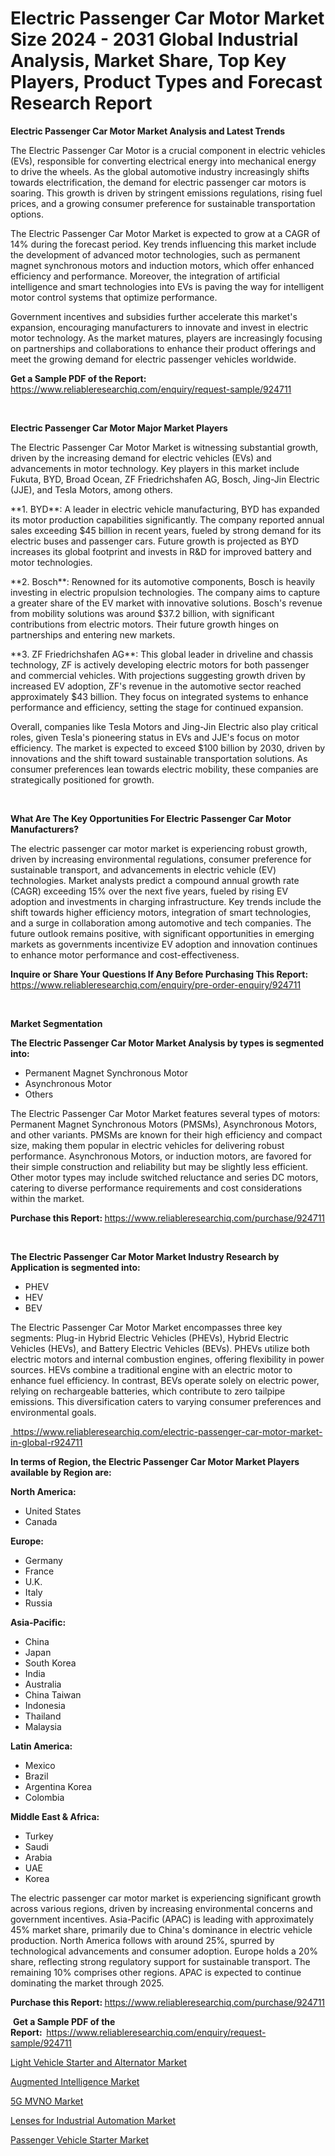 <p><h1>Electric Passenger Car Motor Market Size 2024 - 2031 Global Industrial Analysis, Market Share, Top Key Players, Product Types and Forecast Research Report</h1></p><p><strong>Electric Passenger Car Motor Market Analysis and Latest Trends</strong></p>
<p><p>The Electric Passenger Car Motor is a crucial component in electric vehicles (EVs), responsible for converting electrical energy into mechanical energy to drive the wheels. As the global automotive industry increasingly shifts towards electrification, the demand for electric passenger car motors is soaring. This growth is driven by stringent emissions regulations, rising fuel prices, and a growing consumer preference for sustainable transportation options.</p><p>The Electric Passenger Car Motor Market is expected to grow at a CAGR of 14% during the forecast period. Key trends influencing this market include the development of advanced motor technologies, such as permanent magnet synchronous motors and induction motors, which offer enhanced efficiency and performance. Moreover, the integration of artificial intelligence and smart technologies into EVs is paving the way for intelligent motor control systems that optimize performance.</p><p>Government incentives and subsidies further accelerate this market's expansion, encouraging manufacturers to innovate and invest in electric motor technology. As the market matures, players are increasingly focusing on partnerships and collaborations to enhance their product offerings and meet the growing demand for electric passenger vehicles worldwide.</p></p>
<p><strong>Get a Sample PDF of the Report:&nbsp;</strong> <a href="https://www.reliableresearchiq.com/enquiry/request-sample/924711?utm_campaign=1124&utm_medium=2&utm_source=Github&utm_content=ia&utm_term=01102024&utm_id=electric-passenger-car-motor">https://www.reliableresearchiq.com/enquiry/request-sample/924711</a></p>
<p>&nbsp;</p>
<p><strong>Electric Passenger Car Motor Major Market Players</strong></p>
<p><p>The Electric Passenger Car Motor Market is witnessing substantial growth, driven by the increasing demand for electric vehicles (EVs) and advancements in motor technology. Key players in this market include Fukuta, BYD, Broad Ocean, ZF Friedrichshafen AG, Bosch, Jing-Jin Electric (JJE), and Tesla Motors, among others.</p><p>**1. BYD**: A leader in electric vehicle manufacturing, BYD has expanded its motor production capabilities significantly. The company reported annual sales exceeding $45 billion in recent years, fueled by strong demand for its electric buses and passenger cars. Future growth is projected as BYD increases its global footprint and invests in R&D for improved battery and motor technologies.</p><p>**2. Bosch**: Renowned for its automotive components, Bosch is heavily investing in electric propulsion technologies. The company aims to capture a greater share of the EV market with innovative solutions. Bosch's revenue from mobility solutions was around $37.2 billion, with significant contributions from electric motors. Their future growth hinges on partnerships and entering new markets.</p><p>**3. ZF Friedrichshafen AG**: This global leader in driveline and chassis technology, ZF is actively developing electric motors for both passenger and commercial vehicles. With projections suggesting growth driven by increased EV adoption, ZF's revenue in the automotive sector reached approximately $43 billion. They focus on integrated systems to enhance performance and efficiency, setting the stage for continued expansion.</p><p>Overall, companies like Tesla Motors and Jing-Jin Electric also play critical roles, given Tesla's pioneering status in EVs and JJE's focus on motor efficiency. The market is expected to exceed $100 billion by 2030, driven by innovations and the shift toward sustainable transportation solutions. As consumer preferences lean towards electric mobility, these companies are strategically positioned for growth.</p></p>
<p>&nbsp;</p>
<p><strong>What Are The Key Opportunities For Electric Passenger Car Motor Manufacturers?</strong></p>
<p><p>The electric passenger car motor market is experiencing robust growth, driven by increasing environmental regulations, consumer preference for sustainable transport, and advancements in electric vehicle (EV) technologies. Market analysts predict a compound annual growth rate (CAGR) exceeding 15% over the next five years, fueled by rising EV adoption and investments in charging infrastructure. Key trends include the shift towards higher efficiency motors, integration of smart technologies, and a surge in collaboration among automotive and tech companies. The future outlook remains positive, with significant opportunities in emerging markets as governments incentivize EV adoption and innovation continues to enhance motor performance and cost-effectiveness.</p></p>
<p><strong>Inquire or Share Your Questions If Any Before Purchasing This Report:</strong> <a href="https://www.reliableresearchiq.com/enquiry/pre-order-enquiry/924711?utm_campaign=1124&utm_medium=2&utm_source=Github&utm_content=ia&utm_term=01102024&utm_id=electric-passenger-car-motor">https://www.reliableresearchiq.com/enquiry/pre-order-enquiry/924711</a></p>
<p>&nbsp;</p>
<p><strong>Market Segmentation</strong></p>
<p><strong>The Electric Passenger Car Motor Market Analysis by types is segmented into:</strong></p>
<p><ul><li>Permanent Magnet Synchronous Motor</li><li>Asynchronous Motor</li><li>Others</li></ul></p>
<p><p>The Electric Passenger Car Motor Market features several types of motors: Permanent Magnet Synchronous Motors (PMSMs), Asynchronous Motors, and other variants. PMSMs are known for their high efficiency and compact size, making them popular in electric vehicles for delivering robust performance. Asynchronous Motors, or induction motors, are favored for their simple construction and reliability but may be slightly less efficient. Other motor types may include switched reluctance and series DC motors, catering to diverse performance requirements and cost considerations within the market.</p></p>
<p><strong>Purchase this Report:&nbsp;</strong><a href="https://www.reliableresearchiq.com/purchase/924711?utm_campaign=1124&utm_medium=2&utm_source=Github&utm_content=ia&utm_term=01102024&utm_id=electric-passenger-car-motor">https://www.reliableresearchiq.com/purchase/924711</a></p>
<p>&nbsp;</p>
<p><strong>The Electric Passenger Car Motor Market Industry Research by Application is segmented into:</strong></p>
<p><ul><li>PHEV</li><li>HEV</li><li>BEV</li></ul></p>
<p><p>The Electric Passenger Car Motor Market encompasses three key segments: Plug-in Hybrid Electric Vehicles (PHEVs), Hybrid Electric Vehicles (HEVs), and Battery Electric Vehicles (BEVs). PHEVs utilize both electric motors and internal combustion engines, offering flexibility in power sources. HEVs combine a traditional engine with an electric motor to enhance fuel efficiency. In contrast, BEVs operate solely on electric power, relying on rechargeable batteries, which contribute to zero tailpipe emissions. This diversification caters to varying consumer preferences and environmental goals.</p></p>
<p><a href="https://www.reliableresearchiq.com/electric-passenger-car-motor-market-in-global-r924711?utm_campaign=1124&utm_medium=2&utm_source=Github&utm_content=ia&utm_term=01102024&utm_id=electric-passenger-car-motor">&nbsp;https://www.reliableresearchiq.com/electric-passenger-car-motor-market-in-global-r924711</a></p>
<p><strong>In terms of Region, the Electric Passenger Car Motor Market Players available by Region are:</strong></p>
<p>
    <p> <strong> North America: </strong>
        <ul>
            <li>United States</li>
            <li>Canada</li>
        </ul>
        </p> 
    <p> <strong> Europe: </strong>
        <ul>
            <li>Germany</li>
            <li>France</li>
            <li>U.K.</li>
            <li>Italy</li>
            <li>Russia</li>
        </ul>
        </p> 
    <p> <strong> Asia-Pacific: </strong>
        <ul>
            <li>China</li>
            <li>Japan</li>
            <li>South Korea</li>
            <li>India</li>
            <li>Australia</li>
            <li>China Taiwan</li>
            <li>Indonesia</li>
            <li>Thailand</li>
            <li>Malaysia</li>
        </ul>
        </p> 
    <p> <strong> Latin America: </strong>
        <ul>
            <li>Mexico</li>
            <li>Brazil</li>
            <li>Argentina Korea</li>
            <li>Colombia</li>
        </ul>
        </p> 
    <p> <strong> Middle East & Africa: </strong>
        <ul>
            <li>Turkey</li>
            <li>Saudi</li>
            <li>Arabia</li>
            <li>UAE</li>
            <li>Korea</li>
        </ul>
    </p>
    </p>
<p><p>The electric passenger car motor market is experiencing significant growth across various regions, driven by increasing environmental concerns and government incentives. Asia-Pacific (APAC) is leading with approximately 45% market share, primarily due to China's dominance in electric vehicle production. North America follows with around 25%, spurred by technological advancements and consumer adoption. Europe holds a 20% share, reflecting strong regulatory support for sustainable transport. The remaining 10% comprises other regions. APAC is expected to continue dominating the market through 2025.</p></p>
<p><strong>Purchase this Report: </strong><a href="https://www.reliableresearchiq.com/purchase/924711?utm_campaign=1124&utm_medium=2&utm_source=Github&utm_content=ia&utm_term=01102024&utm_id=electric-passenger-car-motor">https://www.reliableresearchiq.com/purchase/924711</a></p>
<p>&nbsp;<strong>Get a Sample PDF of the Report:&nbsp;&nbsp;</strong><a href="https://www.reliableresearchiq.com/enquiry/request-sample/924711?utm_campaign=1124&utm_medium=2&utm_source=Github&utm_content=ia&utm_term=01102024&utm_id=electric-passenger-car-motor">https://www.reliableresearchiq.com/enquiry/request-sample/924711</a></p>
<p><strong></strong></p>
<p><p><a href="https://github.com/jennyt6m/Market-Research-Report-List-1/blob/main/light-vehicle-starter-and-alternator-market.md?utm_campaign=1124&utm_medium=2&utm_source=Github&utm_content=ia&utm_term=01102024&utm_id=electric-passenger-car-motor">Light Vehicle Starter and Alternator Market</a></p><p><a href="https://www.linkedin.com/pulse/augmented-intelligence-market-segmentation-geographical-regions-asn0c?utm_campaign=1124&utm_medium=2&utm_source=Github&utm_content=ia&utm_term=01102024&utm_id=electric-passenger-car-motor">Augmented Intelligence Market</a></p><p><a href="https://www.linkedin.com/pulse/5g-mvno-market-insights-product-type-application-trends-regional-tqhtc?utm_campaign=1124&utm_medium=2&utm_source=Github&utm_content=ia&utm_term=01102024&utm_id=electric-passenger-car-motor">5G MVNO Market</a></p><p><a href="https://issuu.com/reportprime-2/docs/lenses-for-industrial-automation-ma_b4d3d2abbead24?utm_campaign=1124&utm_medium=2&utm_source=Github&utm_content=ia&utm_term=01102024&utm_id=electric-passenger-car-motor">Lenses for Industrial Automation Market</a></p><p><a href="https://github.com/DenisePatterson586/Market-Research-Report-List-1/blob/main/passenger-vehicle-starter-market.md?utm_campaign=1124&utm_medium=2&utm_source=Github&utm_content=ia&utm_term=01102024&utm_id=electric-passenger-car-motor">Passenger Vehicle Starter Market</a></p></p>